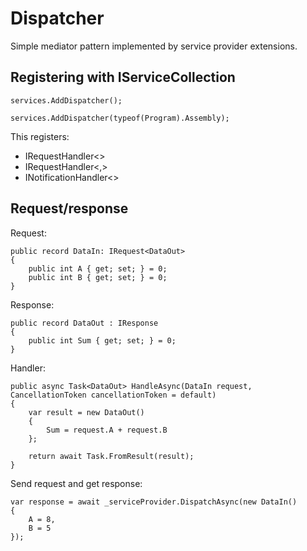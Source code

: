 # Dispatcher

Simple mediator pattern implemented by service provider extensions.

## Registering with IServiceCollection

```
services.AddDispatcher();
```
```
services.AddDispatcher(typeof(Program).Assembly);
```

This registers:
- IRequestHandler<>
- IRequestHandler<,>
- INotificationHandler<>

## Request/response

Request:
```
public record DataIn: IRequest<DataOut>
{
    public int A { get; set; } = 0;
    public int B { get; set; } = 0;
}
```

Response:
```
public record DataOut : IResponse
{
    public int Sum { get; set; } = 0;
}
```

Handler:
```
public async Task<DataOut> HandleAsync(DataIn request, CancellationToken cancellationToken = default)
{
    var result = new DataOut()
    {
        Sum = request.A + request.B
    };

    return await Task.FromResult(result);
}
```

Send request and get response:
```
var response = await _serviceProvider.DispatchAsync(new DataIn()
{
    A = 8,
    B = 5
});
```
